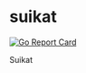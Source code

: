 # suikat

[![Go Report Card](https://goreportcard.com/badge/github.com/nobuenhombre/suikat)](https://goreportcard.com/report/github.com/nobuenhombre/suikat)

Suikat
